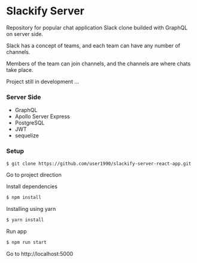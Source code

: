 # Slackify Server

Repository for popular chat application Slack clone builded with GraphQL on server side.

Slack has a concept of teams, and each team can have any number of channels.

Members of the team can join channels, and the channels are where chats take place.

Project still in development ...

### Server Side

* GraphQL
* Apollo Server Express
* PostgreSQL
* JWT
* sequelize

### Setup

```bash
$ git clone https://github.com/user1990/slackify-server-react-app.git
```

Go to project direction

Install dependencies

```bash
$ npm install
```

Installing using yarn

```bash
$ yarn install
```

Run app

```bash
$ npm run start
```

Go to http://localhost:5000
